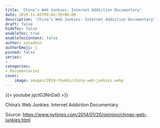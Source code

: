 ```yaml
---
title: 'China’s Web Junkies: Internet Addiction Documentary'
date: 2019-11-03T09:43:35+00:00
description: 'China’s Web Junkies: Internet Addiction Documentary'
draft: false
hideToc: false
enableToc: true
enableTocContent: false
author: sysadmin
authorEmoji: 🐧
pinned: false
series:
- 
categories:
- Documentaries
cover:
    image: images/2019-thumbs/china-web-junkies.webp
---
```

{{< youtube jqctG3NnDa0 >}}
<figcaption>China&#8217;s Web Junkies: Internet Addiction Documentary</figcaption>

Source: <a href="https://www.nytimes.com/2014/01/20/opinion/chinas-web-junkies.html" target="_blank" rel="noreferrer noopener" aria-label="https://www.nytimes.com/2014/01/20/opinion/chinas-web-junkies.html">https://www.nytimes.com/2014/01/20/opinion/chinas-web-junkies.html</a>
